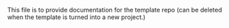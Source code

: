 This file is to provide documentation for the template repo (can be deleted when the template is turned into a new project.)


